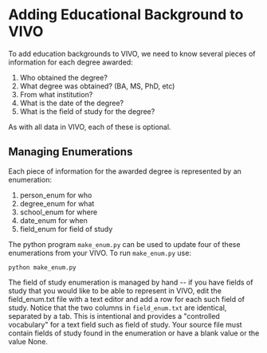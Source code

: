 # Adding Educational Background to VIVO

To add education backgrounds to VIVO, we need to know several pieces of information for each degree awarded:

1. Who obtained the degree?
1. What degree was obtained? (BA, MS, PhD, etc)
1. From what institution?
1. What is the date of the degree?
1. What is the field of study for the degree?

As with all data in VIVO, each of these is optional.

## Managing Enumerations

Each piece of information for the awarded degree is represented by an enumeration:

1. person_enum for who
1. degree_enum for what
1. school_enum for where
1. date_enum for when
1. field_enum for field of study

The python program `make_enum.py` can be used to update four of these enumerations from your VIVO.  To run 
`make_enum.py` use:

    python make_enum.py

The field of study enumeration is managed by hand -- if you have fields of study that you would like to be able to 
represent in VIVO, edit the field_enum.txt file with a text editor and add a row for each such field of study.  Notice
that the two columns in `field_enum.txt` are identical, separated by a tab.  This is intentional and provides a 
"controlled vocabulary" for a text field such as field of study.  Your source file must contain fields of study
found in the enumeration or have a blank value or the value None.

